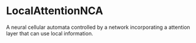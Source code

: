 # LocalAttentionNCA
A neural cellular automata controlled by a network incorporating a attention layer that can use local information.
